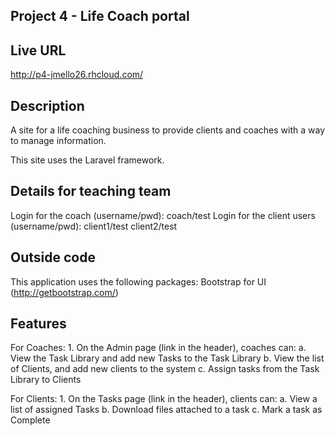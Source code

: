 ## Project 4 - Life Coach portal

## Live URL
http://p4-jmello26.rhcloud.com/

## Description
A site for a life coaching business to provide clients and coaches with a way to manage information. 

This site uses the Laravel framework.

## Details for teaching team
Login for the coach (username/pwd): 		coach/test
Login for the client users (username/pwd): 	client1/test
											client2/test

## Outside code
This application uses the following packages:
	Bootstrap for UI (http://getbootstrap.com/)
	
## Features

For Coaches:
	1. On the Admin page (link in the header), coaches can:
			a. View the Task Library and add new Tasks to the Task Library
			b. View the list of Clients, and add new clients to the system
			c. Assign tasks from the Task Library to Clients
	
For Clients:
	1. On the Tasks page (link in the header), clients can:
			a. View a list of assigned Tasks
			b. Download files attached to a task
			c. Mark a task as Complete
	